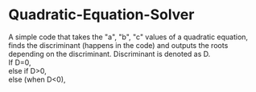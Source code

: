 # Quadratic-Equation-Solver
A simple code that takes the "a", "b", "c" values of a quadratic equation, finds the discriminant (happens in the code) and outputs the roots depending on the discriminant. 
Discriminant is denoted as D.<br>
If D=0, <br>
else if D>0,<br>
else (when D<0),
